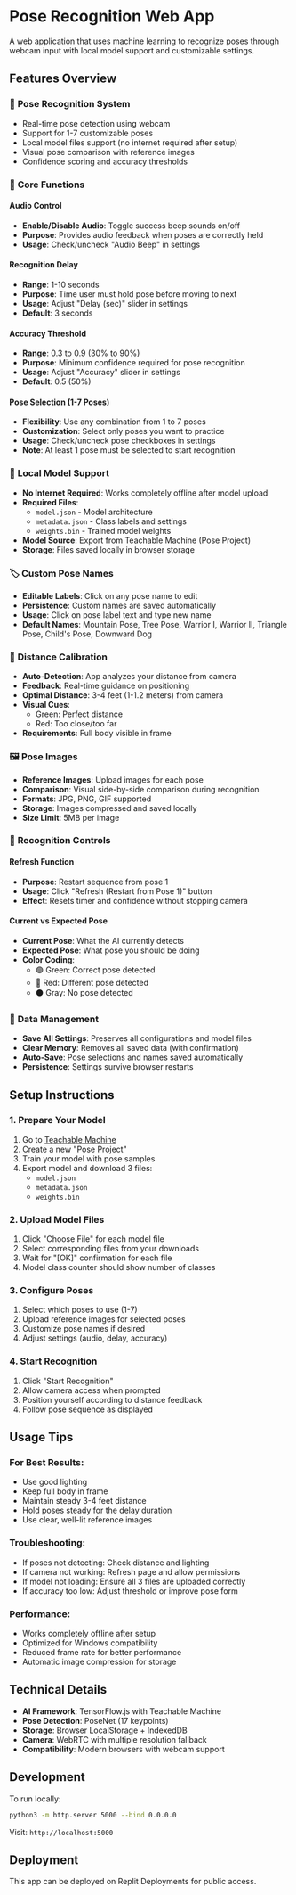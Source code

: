 
# Pose Recognition Web App

A web application that uses machine learning to recognize poses through webcam input with local model support and customizable settings.

## Features Overview

### 🎯 **Pose Recognition System**
- Real-time pose detection using webcam
- Support for 1-7 customizable poses
- Local model files support (no internet required after setup)
- Visual pose comparison with reference images
- Confidence scoring and accuracy thresholds

### 🔧 **Core Functions**

#### **Audio Control**
- **Enable/Disable Audio**: Toggle success beep sounds on/off
- **Purpose**: Provides audio feedback when poses are correctly held
- **Usage**: Check/uncheck "Audio Beep" in settings

#### **Recognition Delay**
- **Range**: 1-10 seconds
- **Purpose**: Time user must hold pose before moving to next
- **Usage**: Adjust "Delay (sec)" slider in settings
- **Default**: 3 seconds

#### **Accuracy Threshold**
- **Range**: 0.3 to 0.9 (30% to 90%)
- **Purpose**: Minimum confidence required for pose recognition
- **Usage**: Adjust "Accuracy" slider in settings
- **Default**: 0.5 (50%)

#### **Pose Selection (1-7 Poses)**
- **Flexibility**: Use any combination from 1 to 7 poses
- **Customization**: Select only poses you want to practice
- **Usage**: Check/uncheck pose checkboxes in settings
- **Note**: At least 1 pose must be selected to start recognition

### 📁 **Local Model Support**
- **No Internet Required**: Works completely offline after model upload
- **Required Files**:
  - `model.json` - Model architecture
  - `metadata.json` - Class labels and settings
  - `weights.bin` - Trained model weights
- **Model Source**: Export from Teachable Machine (Pose Project)
- **Storage**: Files saved locally in browser storage

### 🏷️ **Custom Pose Names**
- **Editable Labels**: Click on any pose name to edit
- **Persistence**: Custom names are saved automatically
- **Usage**: Click on pose label text and type new name
- **Default Names**: Mountain Pose, Tree Pose, Warrior I, Warrior II, Triangle Pose, Child's Pose, Downward Dog

### 📏 **Distance Calibration**
- **Auto-Detection**: App analyzes your distance from camera
- **Feedback**: Real-time guidance on positioning
- **Optimal Distance**: 3-4 feet (1-1.2 meters) from camera
- **Visual Cues**: 
  - Green: Perfect distance
  - Red: Too close/too far
- **Requirements**: Full body visible in frame

### 🖼️ **Pose Images**
- **Reference Images**: Upload images for each pose
- **Comparison**: Visual side-by-side comparison during recognition
- **Formats**: JPG, PNG, GIF supported
- **Storage**: Images compressed and saved locally
- **Size Limit**: 5MB per image

### 🔄 **Recognition Controls**

#### **Refresh Function**
- **Purpose**: Restart sequence from pose 1
- **Usage**: Click "Refresh (Restart from Pose 1)" button
- **Effect**: Resets timer and confidence without stopping camera

#### **Current vs Expected Pose**
- **Current Pose**: What the AI currently detects
- **Expected Pose**: What pose you should be doing
- **Color Coding**:
  - 🟢 Green: Correct pose detected
  - 🔴 Red: Different pose detected
  - ⚫ Gray: No pose detected

### 💾 **Data Management**
- **Save All Settings**: Preserves all configurations and model files
- **Clear Memory**: Removes all saved data (with confirmation)
- **Auto-Save**: Pose selections and names saved automatically
- **Persistence**: Settings survive browser restarts

## Setup Instructions

### 1. **Prepare Your Model**
1. Go to [Teachable Machine](https://teachablemachine.withgoogle.com/)
2. Create a new "Pose Project"
3. Train your model with pose samples
4. Export model and download 3 files:
   - `model.json`
   - `metadata.json`
   - `weights.bin`

### 2. **Upload Model Files**
1. Click "Choose File" for each model file
2. Select corresponding files from your downloads
3. Wait for "[OK]" confirmation for each file
4. Model class counter should show number of classes

### 3. **Configure Poses**
1. Select which poses to use (1-7)
2. Upload reference images for selected poses
3. Customize pose names if desired
4. Adjust settings (audio, delay, accuracy)

### 4. **Start Recognition**
1. Click "Start Recognition"
2. Allow camera access when prompted
3. Position yourself according to distance feedback
4. Follow pose sequence as displayed

## Usage Tips

### **For Best Results:**
- Use good lighting
- Keep full body in frame
- Maintain steady 3-4 feet distance
- Hold poses steady for the delay duration
- Use clear, well-lit reference images

### **Troubleshooting:**
- If poses not detecting: Check distance and lighting
- If camera not working: Refresh page and allow permissions
- If model not loading: Ensure all 3 files are uploaded correctly
- If accuracy too low: Adjust threshold or improve pose form

### **Performance:**
- Works completely offline after setup
- Optimized for Windows compatibility
- Reduced frame rate for better performance
- Automatic image compression for storage

## Technical Details

- **AI Framework**: TensorFlow.js with Teachable Machine
- **Pose Detection**: PoseNet (17 keypoints)
- **Storage**: Browser LocalStorage + IndexedDB
- **Camera**: WebRTC with multiple resolution fallback
- **Compatibility**: Modern browsers with webcam support

## Development

To run locally:
```bash
python3 -m http.server 5000 --bind 0.0.0.0
```

Visit: `http://localhost:5000`

## Deployment

This app can be deployed on Replit Deployments for public access.
